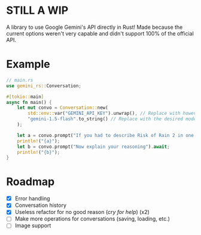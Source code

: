 # STILL A WIP
A library to use Google Gemini's API directly in Rust!
Made because the current options weren't very capable and didn't support 100% of the official API.

# Example
```rs
// main.rs
use gemini_rs::Conversation;

#[tokio::main]
async fn main() {
    let mut convo = Conversation::new(
        std::env::var("GEMINI_API_KEY").unwrap(), // Replace with however you want to get your API key
        "gemini-1.5-flash".to_string() // Replace with the desired model from https://ai.google.dev/gemini-api/docs/models/gemini
    );

    let a = convo.prompt("If you had to describe Risk of Rain 2 in one word, what word would it be?").await;
    println!("{a}");
    let b = convo.prompt("Now explain your reasoning").await;
    println!("{b}");
}
```

# Roadmap
- [x] Error handling
- [x] Conversation history
- [x] Useless refactor for no good reason (*cry for help*) (x2)
- [ ] Make more operations for conversations (saving, loading, etc.)
- [ ] Image support
